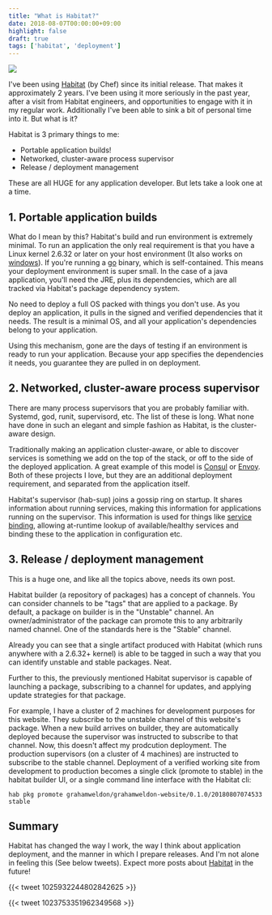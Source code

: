 ```yaml
---
title: "What is Habitat?"
date: 2018-08-07T00:00:00+09:00
highlight: false
draft: true
tags: ['habitat', 'deployment']
---
```


<img src="/uploads/2018/08/07/habitat_400x400.jpg" class="right"/>

I've been using [Habitat][habitat] (by Chef) since its initial release. That makes it approximately 2 years. I've been using it more seriously in the past year, after a visit from Habitat engineers, and opportunities to engage with it in my regular work. Additionally I've been able to sink a bit of personal time into it. But what is it?

Habitat is 3 primary things to me:

* Portable application builds!
* Networked, cluster-aware process supervisor
* Release / deployment management

These are all HUGE for any application developer. But lets take a look one at a time.

## 1. Portable application builds

What do I mean by this? Habitat's build and run environment is extremely minimal. To run an application the only real requirement is that you have a Linux kernel 2.6.32 or later on your host environment (It also works on [windows][habitat-windows]). If you're running a [go][go] binary, which is self-contained. This means your deployment environment is super small. In the case of a java application, you'll need the JRE, plus its dependencies, which are all tracked via Habitat's package dependency system.

No need to deploy a full OS packed with things you don't use. As you deploy an application, it pulls in the signed and verified dependencies that it needs. The result is a minimal OS, and all your application's dependencies belong to your application.

Using this mechanism, gone are the days of testing if an environment is ready to run your application. Because your app specifies the dependencies it needs, you guarantee they are pulled in on deployment.

## 2. Networked, cluster-aware process supervisor

There are many process supervisors that you are probably familiar with. Systemd, god, runit, supervisord, etc. The list of these is long. What none have done in such an elegant and simple fashion as Habitat, is the cluster-aware design.

Traditionally making an application cluster-aware, or able to discover services is something we add on the top of the stack, or off to the side of the deployed application. A great example of this model is [Consul][consul] or [Envoy][envoy]. Both of these projects I love, but they are an additional deployment requirement, and separated from the application itself.

Habitat's supervisor (hab-sup) joins a gossip ring on startup. It shares information about running services, making this information for applications running on the supervisor. This information is used for things like [service binding][habitat-binding], allowing at-runtime lookup of available/healthy services and binding these to the application in configuration etc.

## 3. Release / deployment management

This is a huge one, and like all the topics above, needs its own post.

Habitat builder (a repository of packages) has a concept of channels. You can consider channels to be "tags" that are applied to a package. By default, a package on builder is in the "Unstable" channel. An owner/administrator of the package can promote this to any arbitrarily named channel. One of the standards here is the "Stable" channel.

Already you can see that a single artifact produced with Habitat (which runs anywhere with a 2.6.32+ kernel) is able to be tagged in such a way that you can identify unstable and stable packages. Neat.

Further to this, the previously mentioned Habitat supervisor is capable of launching a package, subscribing to a channel for updates, and applying update strategies for that package.

For example, I have a cluster of 2 machines for development purposes for this website. They subscribe to the unstable channel of this website's package. When a new build arrives on builder, they are automatically deployed because the supervisor was instructed to subscribe to that channel. Now, this doesn't affect my prodcution deployment. The production supervisors (on a cluster of 4 machines) are instructed to subscribe to the stable channel. Deployment of a verified working site from development to production becomes a single click (promote to stable) in the habitat builder UI, or a single command line interface with the Habitat cli:

```shell
hab pkg promote grahamweldon/grahamweldon-website/0.1.0/20180807074533 stable
```

## Summary

Habitat has changed the way I work, the way I think about application deployment, and the manner in which I prepare releases. And I'm not alone in feeling this (See below tweets). Expect more posts about [Habitat][habitat] in the future!

{{< tweet 1025932244802842625 >}}

{{< tweet 1023753351962349568 >}}

[habitat]: https://www.habitat.sh
[habitat-windows]: https://www.habitat.sh/blog/2017/07/Habitat-on-Windows/
[go]: https://golang.org/
[consul]: https://www.consul.io/
[envoy]: https://www.envoyproxy.io/
[habitat-binding]: https://www.habitat.sh/docs/developing-packages/#pkg-binds
